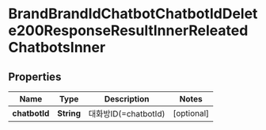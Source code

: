 

# BrandBrandIdChatbotChatbotIdDelete200ResponseResultInnerReleatedChatbotsInner


## Properties

| Name | Type | Description | Notes |
|------------ | ------------- | ------------- | -------------|
|**chatbotId** | **String** | 대화방ID(&#x3D;chatbotId) |  [optional] |



